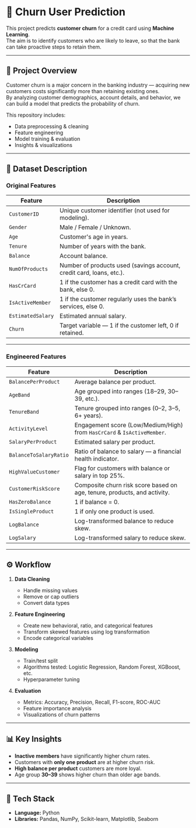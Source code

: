 # 🏦 Churn User Prediction

This project predicts **customer churn** for a credit card  using **Machine Learning**.  
The aim is to identify customers who are likely to leave, so that the bank can take proactive steps to retain them.

---

## 📌 Project Overview
Customer churn is a major concern in the banking industry — acquiring new customers costs significantly more than retaining existing ones.  
By analyzing customer demographics, account details, and behavior, we can build a model that predicts the probability of churn.

This repository includes:
- Data preprocessing & cleaning
- Feature engineering
- Model training & evaluation
- Insights & visualizations

---

## 📂 Dataset Description

### **Original Features**
| Feature           | Description |
|-------------------|-------------|
| `CustomerID`      | Unique customer identifier (not used for modeling). |
| `Gender`          | Male / Female / Unknown. |
| `Age`             | Customer's age in years. |
| `Tenure`          | Number of years with the bank. |
| `Balance`         | Account balance. |
| `NumOfProducts`   | Number of products used (savings account, credit card, loans, etc.). |
| `HasCrCard`       | 1 if the customer has a credit card with the bank, else 0. |
| `IsActiveMember`  | 1 if the customer regularly uses the bank’s services, else 0. |
| `EstimatedSalary` | Estimated annual salary. |
| `Churn`           | Target variable — 1 if the customer left, 0 if retained. |

---

### **Engineered Features**
| Feature                  | Description |
|--------------------------|-------------|
| `BalancePerProduct`      | Average balance per product. |
| `AgeBand`                | Age grouped into ranges (18–29, 30–39, etc.). |
| `TenureBand`             | Tenure grouped into ranges (0–2, 3–5, 6+ years). |
| `ActivityLevel`          | Engagement score (Low/Medium/High) from `HasCrCard` & `IsActiveMember`. |
| `SalaryPerProduct`       | Estimated salary per product. |
| `BalanceToSalaryRatio`   | Ratio of balance to salary — a financial health indicator. |
| `HighValueCustomer`      | Flag for customers with balance or salary in top 25%. |
| `CustomerRiskScore`      | Composite churn risk score based on age, tenure, products, and activity. |
| `HasZeroBalance`         | 1 if balance = 0. |
| `IsSingleProduct`        | 1 if only one product is used. |
| `LogBalance`             | Log-transformed balance to reduce skew. |
| `LogSalary`              | Log-transformed salary to reduce skew. |

---

## ⚙️ Workflow
1. **Data Cleaning**  
   - Handle missing values  
   - Remove or cap outliers  
   - Convert data types  

2. **Feature Engineering**  
   - Create new behavioral, ratio, and categorical features  
   - Transform skewed features using log transformation  
   - Encode categorical variables  

3. **Modeling**  
   - Train/test split  
   - Algorithms tested: Logistic Regression, Random Forest, XGBoost, etc.  
   - Hyperparameter tuning  

4. **Evaluation**  
   - Metrics: Accuracy, Precision, Recall, F1-score, ROC-AUC  
   - Feature importance analysis  
   - Visualizations of churn patterns  

---

## 📊 Key Insights
- **Inactive members** have significantly higher churn rates.  
- Customers with **only one product** are at higher churn risk.  
- **High balance per product** customers are more loyal.  
- Age group **30–39** shows higher churn than older age bands.  

---

## 🚀 Tech Stack
- **Language:** Python  
- **Libraries:** Pandas, NumPy, Scikit-learn, Matplotlib, Seaborn
  




